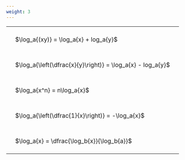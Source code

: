 ```yaml
---
weight: 3
---
```


<style type="text/css">
#T_fbcf0 th.col_heading {
  text-align: left;
  font-size: 1em;
}
#T_fbcf0 td {
  text-align: left;
  font-size: 1em;
  padding: 1.5em;
}
</style>
<table id="T_fbcf0">
  <thead>
  </thead>
  <tbody>
    <tr>
      <td id="T_fbcf0_row0_col0" class="data row0 col0" >$\log_a{(xy)} = \log_a{x} + log_a{y}$</td>
    </tr>
    <tr>
      <td id="T_fbcf0_row1_col0" class="data row1 col0" >$\log_a{\left(\dfrac{x}{y}\right)} = \log_a{x} - log_a{y}$</td>
    </tr>
    <tr>
      <td id="T_fbcf0_row2_col0" class="data row2 col0" >$\log_a{x^n} = n\log_a{x}$</td>
    </tr>
    <tr>
      <td id="T_fbcf0_row3_col0" class="data row3 col0" >$\log_a{\left(\dfrac{1}{x}\right)} = -\log_a{x}$</td>
    </tr>
    <tr>
      <td id="T_fbcf0_row4_col0" class="data row4 col0" >$\log_a{x} = \dfrac{\log_b{x}}{\log_b{a}}$</td>
    </tr>
  </tbody>
</table>
